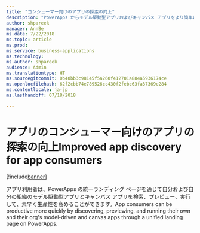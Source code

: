 ```yaml
---
title: "コンシューマー向けのアプリの探索の向上"
description: "PowerApps からモデル駆動型アプリおよびキャンバス アプリをより簡単に検索および実行できます。"
author: shpareek
manager: AnnBe
ms.date: 7/22/2018
ms.topic: article
ms.prod: 
ms.service: business-applications
ms.technology: 
ms.author: shpareek
audience: Admin
ms.translationtype: HT
ms.sourcegitcommit: 0b40bb3c98145f5a260f412701a884a5936174ce
ms.openlocfilehash: 62f2cbb74e789526cc430f2febc63fa37369e284
ms.contentlocale: ja-jp
ms.lasthandoff: 07/18/2018

---
```

# <a name="improved-app-discovery-for-app-consumers"></a><span data-ttu-id="6521c-103">アプリのコンシューマー向けのアプリの探索の向上</span><span class="sxs-lookup"><span data-stu-id="6521c-103">Improved app discovery for app consumers</span></span>


[!include[banner](../../includes/banner.md)]

<span data-ttu-id="6521c-104">アプリ利用者は、PowerApps の統一ランディング ページを通じて自分および自分の組織のモデル駆動型アプリとキャンバス アプリを検索、プレビュー、実行して、素早く生産性を高めることができます。</span><span class="sxs-lookup"><span data-stu-id="6521c-104">App consumers can be productive more quickly by discovering, previewing, and running their own and their org's model-driven and canvas apps through a unified landing page on PowerApps.</span></span>

